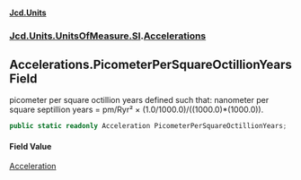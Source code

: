 #### [Jcd.Units](index 'index')
### [Jcd.Units.UnitsOfMeasure.SI](Jcd.Units.UnitsOfMeasure.SI 'Jcd.Units.UnitsOfMeasure.SI').[Accelerations](Accelerations 'Jcd.Units.UnitsOfMeasure.SI.Accelerations')

## Accelerations.PicometerPerSquareOctillionYears Field

picometer per square octillion years defined such that: nanometer per square septillion years = pm/Ryr² ×
(1.0/1000.0)/((1000.0)*(1000.0)).

```csharp
public static readonly Acceleration PicometerPerSquareOctillionYears;
```

#### Field Value
[Acceleration](Acceleration 'Jcd.Units.UnitTypes.Acceleration')